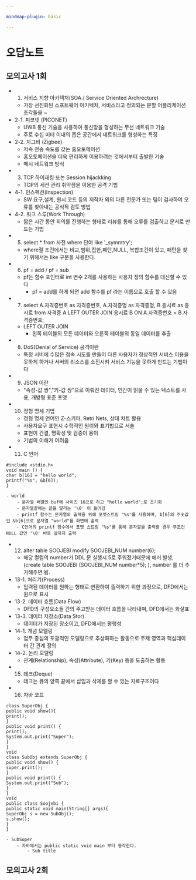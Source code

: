 ```yaml
---

mindmap-plugin: basic

---
```


# 오답노트

## 모의고사 1회
- 1. 서비스 지향 아키텍처(SOA / Service Oriented Archrecture)
	- 가장 선진화된 소프트웨어 아키텍처, 서비스라고 정의되는 분할 어플리케이션 조각들을 ~
- 2-1. 피코넷 (PICONET)
	- UWB 통신 기술을 사용하여 통신망을 형성하는 무선 네트워크 기술
	- 주로 수십 미터 이내의 좁은 공간에서 네트워크를 형성하는 특징
- 2-2. 지그비 (Zigbee)
	- 저속 전송 속도를 갖는 홈오토메이션
	- 홈오토메이션을 더욱 편리하게 이용하려는 것에서부터 출발한 기술
	- 메시 네트워크 방식
- 3. TCP 하이재킹 또는 Session hijackking
	- TCP의 세션 관리 취약점을 이용한 공격 기법
- 4-1. 인스펙션(Inspection)
	- SW 요구,설계, 원시 코드 등의 저작자 외의 다른 전문가 또는 팀이 검사하여 오류를 찾아내는 공식적 검토 방법
- 4-2. 워크 스루(Work Through)
	- 짧은 시간 동안 회의를 진행하는 형태로 리뷰를 통해 오류를 검출하고 문서로 만드는 기법
- 5. select * from 사전 where 단어 like '_symmtry';
	- where절 조건에서는 비교,범위,집한,패턴,NULL, 복합조건이 있고, 패턴을 찾기 위해서는 like 구문을 사용한다.
- 6. pf = add / pf = sub
	- pf는 함수 포인터로 int 변수 2개를 사용하는 사용자 정의 함수를 대신할 수 있다
		- pf = add를 하게 되면 add 함수를 pf 라는 이름으로 호출 할 수 있음
- 7. select A.자격증번호 as 자격증번호, A.자격증명 as 자격증명, B.응시료 as 응시로 from 자격증 A LEFT OUTER JOIN 응시료 B ON A.자격증번호 = B.자격증번호;
	- LEFT OUTER JOIN
		- 왼쪽 테이블의 모든 데이터와 오른쪽 테이블의 동일 데이터를 추출
- 8. DoS(Denial of Service) 공격이란
	- 특정 서버에 수많은 접속 시도를 만들어 다른 사용자가 정상적인 서비스 이용을 못하게 하거나 서버의 리소스를 소진시켜 서비스 기능을 못하게 만드는 기법이다
- 9. JSON 이란
	- "속성-값 쌍","키-값 쌍"으로 이뤄진 데이터, 인간이 읽을 수 있는 텍스트를 사용, 개방형 표준 포맷
- 10. 정형 명세 기법
	- 정형 명세 언어인 Z-스키마, Retri Nets, 상태 차트 활용
	- 사용자요구 표현시 수학적인 원리와 표기법으로 서술
	- 표현이 간결, 명확성 및 검증이 용이
	- 기법의 이해가 어려움
- 11. C 언어
```
#include <stdio.h>
void main () {
char b[16] = "hello world";
printf("%s", &b[6]);
}
```
	- world
		- 문자열 배열인 buf에 사이즈 16으로 하고 "hello world";로 초기화
		- 문자열끝에는 끝을 알리는 '\0' 이 들어감
		- printf 함수는 문자열의 출력을 위해 포맷스트링 "%s"를 사용하며, b[6]의 주솟값인 &b[6]으로 문자열 "world"를 화면에 출력
		- C언어의 printf 함수에서 포맷 스트링 "%s"를 통해 문자열을 출력할 경우 무조건 NULL 값인 '\0' 바로 앞까지 출력
- 12. alter table SOOJEBI modify SOOJEBI_NUM number(6);
	- 해당 컬럼의 number가 DDL 문 실행시 5로 주워졌기때문에 에러 발생,(create table SOOJEBI (SOOJEBI_NUM number*5); ), number 를 더 추가해주면 됨.
- 13-1. 처리기(Process)
	- 입력된 데이터를 원하는 형태로 변환하여 출력하기 위한 과정으로, DFD에서는 원으로 표시
- 13-2. 데이터 흐름(Data Flow)
	- DFD의 구성요소들 간의 주고받는 데이터 흐름을 나타내며, DFD에서는 화살표
- 13-3. 데이터 저장소(Data Stor)
	- 데이터가 저장된 장소이고, DFD에서는 평행성
- 14-1. 개념 모델링
	- 업무 중심의 포괄적인 모델링으로 추상화하는 활동으로 주제 영역과 핵심데이터 간 관계 정의
- 14-2. 논리 모델링
	- 관계(Relationship), 속성(Attribute), 키(Key) 등을 도출하는 활동
- 15. 데크(Deque)
	- 데크는 큐의 양쪽 끝에서 삽입과 삭제를 할 수 있는 자료구조이다
- 16. 자바 코드
```
class SuperObj {
public void show(){
print();
}
public void print() {
print();
System.out.print("Super");
}
}
void
class SubObj extends SuperObj {
public void show() {
super.print();
}
public void print() {
System.out.print("Sub");
}
}
void
public class Soojebi {
public static void main(String[] args){
SuperObj s = new SubObj();
s.show();
}
}
```
	- SubSuper
		- 자바에서는 public static void main 부터 동작한다.
			- Sub title

## 모의고사 2회